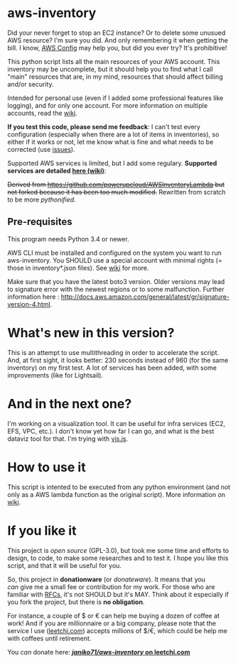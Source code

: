 # aws-inventory
Did your never forget to stop an EC2 instance? Or to delete some unusued AWS resource? I'm sure you did. And only remembering it when getting the bill. I know, [AWS Config](https://aws.amazon.com/config) may help you, but did you ever try? It's prohibitive!

This python script lists all the main resources of your AWS account. This inventory may be uncomplete, but it should help you to find what I call "main" resources that are, in my mind, resources that should affect billing and/or security.

Intended for personal use (even if I added some professional features like logging), and for only one account. For more information on multiple accounts, read the [wiki](https://github.com/janiko71/aws-inventory/wiki). 

**If you test this code, please send me feedback**: I can't test every configuration (especially when there are a lot of items in inventories), so either if it works or not, let me know what is fine and what needs to be corrected (use [issues](https://github.com/janiko71/aws-inventory/issues)).

Supported AWS services is limited, but I add some regulary. **Supported services are detailed [here (wiki)](https://github.com/janiko71/aws-inventory/wiki/Supported-services)**:


~~Derived from https://github.com/powerupcloud/AWSInventoryLambda but not forked because it has been too much modified.~~ Rewritten from scratch to be more _pythonified_.
## Pre-requisites
This program needs Python 3.4 or newer. 

AWS CLI must be installed and configured on the system you want to run aws-inventory. You SHOULD use a special account with minimal rights (= those in inventory*.json files). See [wiki](https://github.com/janiko71/aws-inventory/wiki) for more.

Make sure that you have the latest boto3 version. Older versions may lead to signature error with the newest regions or to some malfunction. Further information here : http://docs.aws.amazon.com/general/latest/gr/signature-version-4.html.

# What's new in this version?
This is an attempt to use multithreading in order to accelerate the script. And, at first sight, it looks better: 230 seconds instead of 960 (for the same inventory) on my first test. A lot of services has been added, with some improvements (like for Lightsail).

# And in the next one?
I'm working on a visualization tool. It can be useful for infra services (EC2, EFS, VPC, etc.). I don't know yet how far I can go, and what is the best dataviz tool for that. I'm trying with [vis.js](http://visjs.org/).

# How to use it
This script is intented to be executed from any python environment (and not only as a AWS lambda function as the original script). More information on [wiki](https://github.com/janiko71/aws-inventory/wiki).

# If you like it
This project is _open source_ (GPL-3.0), but took me some time and efforts to design, to code, to make some researches and to test it. I hope you like this script, and that it will be useful for you.

So, this project in **donationware** (or _donateware_). It means that you _can_ give me a small fee or contribution for my work. For those who are familiar with [RFCs](https://www.ietf.org/rfc/rfc2119.txt), it's not SHOULD but it's MAY. Think about it especially if you fork the project, but there is **no obligation**.

For instance, a couple of $ or € can help me buying a dozen of coffee at work! And if you are millionnaire or a big company, please note that the service I use ([leetchi.com](https://www.leetchi.com/c/janiko71-aws-inventory)) accepts millions of $/€, which could be help me with coffees until retirement.

You _can_ donate here: **[_janiko71/aws-inventory_ on leetchi.com](https://www.leetchi.com/c/janiko71-aws-inventory)**

